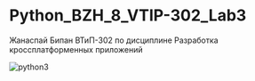 # Python_BZH_8_VTIP-302_Lab3

Жанаспай Бипан ВТиП-302 по дисциплине Разработка кроссплатформенных приложений


![python3](https://user-images.githubusercontent.com/71000401/196594834-651f971d-26bb-42e8-b0f4-19002b9c6a1c.PNG)
